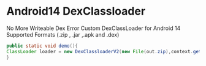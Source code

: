 # Android14 DexClassloader
No More Writeable Dex Error 
Custom DexClassLoader for Android 14 Supported Formats (.zip , .jar ,.apk and .dex)
```java
public static void demo(){
ClassLoader loader = new DexClassloaderV2(new File(out.zip),context.getCacheDir().toString(),Classloader.getSystemClassLoader());
}
```
